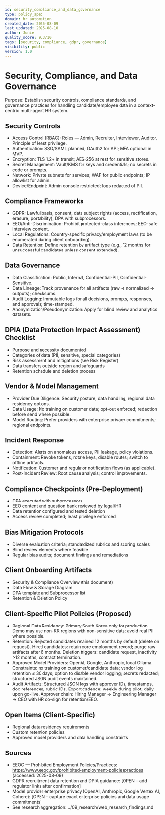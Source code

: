 ```yaml
---
id: security_compliance_and_data_governance
type: policy_spec
domain: hr_automation
created_date: 2025-08-09
last_updated: 2025-08-10
author: Junie
quality_score: 9.3/10
tags: [security, compliance, gdpr, governance]
visibility: public
version: 1.0
---
```


# Security, Compliance, and Data Governance

Purpose: Establish security controls, compliance standards, and governance practices for handling candidate/employee data in a context-centric multi-agent HR system.

## Security Controls
- Access Control (RBAC): Roles — Admin, Recruiter, Interviewer, Auditor. Principle of least privilege.
- Authentication: SSO/SAML planned; OAuth2 for API; MFA optional in MVP.
- Encryption: TLS 1.2+ in transit; AES-256 at rest for sensitive stores.
- Secret Management: Vault/KMS for keys and credentials; no secrets in code or prompts.
- Network: Private subnets for services; WAF for public endpoints; IP allowlist for admin.
- Device/Endpoint: Admin console restricted; logs redacted of PII.

## Compliance Frameworks
- GDPR: Lawful basis, consent, data subject rights (access, rectification, erasure, portability), DPA with subprocessors.
- EEO/Anti-Discrimination: Prohibit protected-class inferences; EEO-safe interview content.
- Local Regulations: Country-specific privacy/employment laws (to be enumerated during client onboarding).
- Data Retention: Define retention by artifact type (e.g., 12 months for unsuccessful candidates unless consent extended).

## Data Governance
- Data Classification: Public, Internal, Confidential-PII, Confidential-Sensitive.
- Data Lineage: Track provenance for all artifacts (raw → normalized → outputs); checksums.
- Audit Logging: Immutable logs for all decisions, prompts, responses, and approvals; time-stamped.
- Anonymization/Pseudonymization: Apply for blind review and analytics datasets.

## DPIA (Data Protection Impact Assessment) Checklist
- Purpose and necessity documented
- Categories of data (PII, sensitive, special categories)
- Risk assessment and mitigations (see Risk Register)
- Data transfers outside region and safeguards
- Retention schedule and deletion process

## Vendor & Model Management
- Provider Due Diligence: Security posture, data handling, regional data residency options.
- Data Usage: No training on customer data; opt-out enforced; redaction before send where possible.
- Model Routing: Prefer providers with enterprise privacy commitments; regional endpoints.

## Incident Response
- Detection: Alerts on anomalous access, PII leakage, policy violations.
- Containment: Revoke tokens, rotate keys, disable routes; switch to offline artifacts.
- Notification: Customer and regulator notification flows (as applicable).
- Post-Incident Review: Root cause analysis; control improvements.

## Compliance Checkpoints (Pre-Deployment)
- DPA executed with subprocessors
- EEO content and question bank reviewed by legal/HR
- Data retention configured and tested deletion
- Access review completed; least privilege enforced

## Bias Mitigation Protocols
- Diverse evaluation criteria; standardized rubrics and scoring scales
- Blind review elements where feasible
- Regular bias audits; document findings and remediations

## Client Onboarding Artifacts
- Security & Compliance Overview (this document)
- Data Flow & Storage Diagram
- DPA template and Subprocessor list
- Retention & Deletion Policy

## Client-Specific Pilot Policies (Proposed)
- Regional Data Residency: Primary South Korea only for production. Demo may use non-KR regions with non-sensitive data; avoid real PII where possible.
- Retention: Rejected candidates retained 12 months by default (delete on request). Hired candidates: retain core employment record; purge raw artifacts after 6 months. Deletion triggers: candidate request, inactivity >12 months, contract termination.
- Approved Model Providers: OpenAI, Google, Anthropic, local Ollama. Constraints: no training on customer/candidate data; vendor log retention ≤ 30 days; option to disable vendor logging; secrets redacted; structured JSON audit events maintained.
- Audit Artifacts: Structured JSON logs with approver IDs, timestamps, doc references, rubric IDs. Export cadence: weekly during pilot; daily upon go-live. Approver chain: Hiring Manager → Engineering Manager → CEO with HR co-sign for retention/EEO.

## Open Items (Client-Specific)
- Regional data residency requirements
- Custom retention policies
- Approved model providers and data handling constraints


## Sources
- EEOC — Prohibited Employment Policies/Practices: https://www.eeoc.gov/prohibited-employment-policiespractices (accessed: 2025-08-09)
- GDPR recruitment data retention and DPIA guidance: [OPEN – add regulator links after confirmation]
- Model provider enterprise privacy (OpenAI, Anthropic, Google Vertex AI, Cohere): [OPEN – capture exact enterprise policies and data usage commitments]
- See research aggregation: ../09_research/web_research_findings.md
